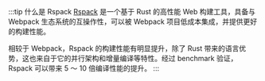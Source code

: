 :::tip 什么是 Rspack
[Rspack](https://www.rspack.dev/) 是一个基于 Rust 的高性能 Web 构建工具，具备与 Webpack 生态系统的互操作性，可以被 Webpack 项目低成本集成，并提供更好的构建性能。

相较于 Webpack，Rspack 的构建性能有明显提升，除了 Rust 带来的语言优势，这也来自于它的并行架构和增量编译等特性。经过 benchmark 验证，Rspack 可以带来 5 ～ 10 倍编译性能的提升。
:::
